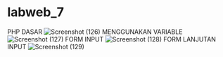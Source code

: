 # labweb_7
PHP DASAR
![Screenshot (126)](https://user-images.githubusercontent.com/93872002/203123004-52b79bd7-de65-4e6f-a366-b69e1614ce15.png)
MENGGUNAKAN VARIABLE
![Screenshot (127)](https://user-images.githubusercontent.com/93872002/203123079-eecc8743-7697-4c2b-ae55-b8f2522dfbc9.png)
FORM INPUT
![Screenshot (128)](https://user-images.githubusercontent.com/93872002/203123163-93061bfc-14b8-4c3b-b672-86558e63113d.png)
FORM LANJUTAN INPUT
![Screenshot (129)](https://user-images.githubusercontent.com/93872002/203123232-c5f6d54f-d418-43a3-bf64-4b8f19d15ecd.png)
